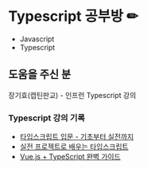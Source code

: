 # Typescript 공부방 ✏
* Javascript
* Typescript
## 도움을 주신 분
장기효(캡틴판교) - 인프런 Typescript 강의

### Typescript 강의 기록
* <a href="https://www.inflearn.com/course/%ED%83%80%EC%9E%85%EC%8A%A4%ED%81%AC%EB%A6%BD%ED%8A%B8-%EC%9E%85%EB%AC%B8#">타입스크립트 입문 - 기초부터 실전까지</a>
* <a href="https://www.inflearn.com/course/%ED%83%80%EC%9E%85%EC%8A%A4%ED%81%AC%EB%A6%BD%ED%8A%B8-%EC%8B%A4%EC%A0%84#">실전 프로젝트로 배우는 타입스크립트</a>
* <a href="https://www.inflearn.com/course/vue-ts#">Vue.js + TypeScript 완벽 가이드</a>